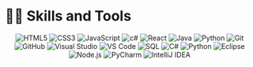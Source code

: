  

# 👩‍💻 Skills and Tools

<p align="center">
  <img src="https://img.icons8.com/color/48/000000/html-5.png" alt="HTML5"/>
  <img src="https://img.icons8.com/color/48/000000/css3.png" alt="CSS3"/>
  <img src="https://img.icons8.com/color/48/000000/javascript.png" alt="JavaScript"/>
  <img src="https://img.icons8.com/color/48/000000/c#.png" alt="c#"/>
  <img src="https://img.icons8.com/color/48/000000/react-native.png" alt="React"/>
  <img src="https://img.icons8.com/color/48/000000/java-coffee-cup-logo.png" alt="Java"/>
  <img src="https://img.icons8.com/color/48/000000/python.png" alt="Python"/>
  <img src="https://img.icons8.com/color/48/000000/git.png" alt="Git"/>
  <img src="https://img.icons8.com/color/48/000000/github.png" alt="GitHub"/>
  <!-- Visual Studio -->
  <img src="https://img.icons8.com/color/48/000000/visual-studio--v1.png" alt="Visual Studio"/>
  <!-- Visual Studio Code -->
  <img src="https://img.icons8.com/color/48/000000/visual-studio-code-2019.png" alt="VS Code"/>
  <!-- SQL -->
  <img src="https://img.icons8.com/color/48/000000/sql.png" alt="SQL"/>
  <!-- C# -->
  <img src="https://img.icons8.com/color/48/000000/c-sharp-logo.png" alt="C#"/> 
  <!-- Python -->
  <img src="https://img.icons8.com/color/48/000000/python.png" alt="Python"/>
  <!-- Eclipse -->
  <img src="https://img.icons8.com/officel/48/000000/java-eclipse.png" alt="Eclipse"/>
  <!-- Node.js -->
  <img src="https://img.icons8.com/color/48/000000/nodejs.png" alt="Node.js"/>
  <!-- PyCharm -->
  <img src="https://img.icons8.com/color/48/000000/pycharm.png" alt="PyCharm"/>
  <!-- IntelliJ IDEA -->
  <img src="https://img.icons8.com/color/48/000000/intellij-idea.png" alt="IntelliJ IDEA"/>
</p>


</p>





